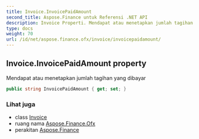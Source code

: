 ```yaml
---
title: Invoice.InvoicePaidAmount
second_title: Aspose.Finance untuk Referensi .NET API
description: Invoice Properti. Mendapat atau menetapkan jumlah tagihan yang dibayar
type: docs
weight: 70
url: /id/net/aspose.finance.ofx/invoice/invoicepaidamount/
---
```

## Invoice.InvoicePaidAmount property

Mendapat atau menetapkan jumlah tagihan yang dibayar

```csharp
public string InvoicePaidAmount { get; set; }
```

### Lihat juga

* class [Invoice](../)
* ruang nama [Aspose.Finance.Ofx](../../invoice/)
* perakitan [Aspose.Finance](../../../)


